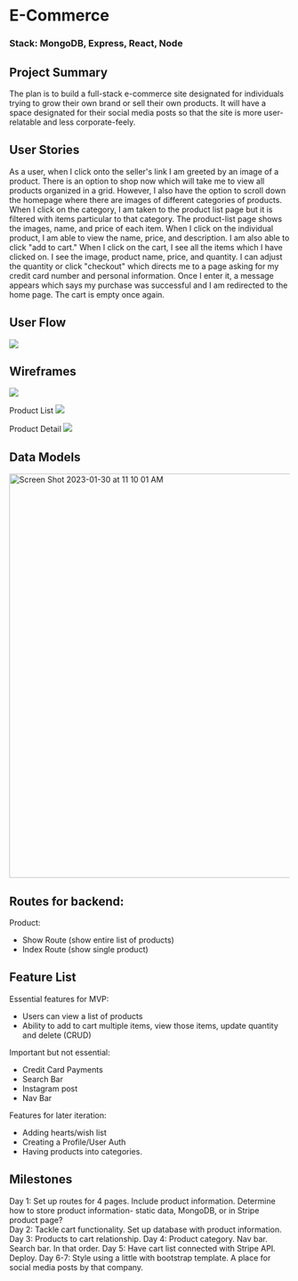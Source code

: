 # E-Commerce 
### Stack: MongoDB, Express, React, Node

## Project Summary
The plan is to build a full-stack e-commerce site designated for individuals trying to grow their own brand or sell their own products. It will have a space designated for their social media posts so that the site is more user-relatable and less corporate-feely. 

## User Stories
As a user, when I click onto the seller's link I am greeted by an image of a product. 
There is an option to shop now which will take me to view all products organized in a grid. 
However, I also have the option to scroll down the homepage where there are images of different categories of products. When I click on the category, I am taken to the product list page but it is filtered with items particular to that category. 
The product-list page shows the images, name, and price of each item. 
When I click on the individual product, I am able to view the name, price, and description. 
I am also able to click "add to cart." 
When I click on the cart, I see all the items which I have clicked on. I see the image, product name, price, and quantity. I can adjust the quantity or click "checkout" which directs me to a page asking for my credit card number and personal information. 
Once I enter it, a message appears which says my purchase was successful and I am redirected to the home page. 
The cart is empty once again.

## User Flow

![](https://user-images.githubusercontent.com/107048020/215298685-e18df507-a4d0-4729-b76b-381e5475798d.png)

## Wireframes
![](https://user-images.githubusercontent.com/107048020/215240464-d0a195c4-e1c3-4ccc-b279-44748e7f7917.png)

Product List
![](https://user-images.githubusercontent.com/107048020/215240454-1d69a106-67ab-43ea-b18f-2a74790d10e2.png)

Product Detail
![](https://user-images.githubusercontent.com/107048020/215240461-0310736e-33b8-44c9-8202-2cafd3db8d58.png)


## Data Models
<img width="726" alt="Screen Shot 2023-01-30 at 11 10 01 AM" src="https://user-images.githubusercontent.com/107048020/215546035-8eab931c-5045-4a8a-86c5-837b3304806a.png">

## Routes for backend:
Product: 
- Show Route (show entire list of products)
- Index Route (show single product)

## Feature List
Essential features for MVP:
- Users can view a list of products
- Ability to add to cart multiple items, view those items, update quantity and delete (CRUD)

Important but not essential:
- Credit Card Payments
- Search Bar
- Instagram post
- Nav Bar

Features for later iteration:
- Adding hearts/wish list
- Creating a Profile/User Auth
- Having products into categories.

## Milestones
Day 1: Set up routes for 4 pages. Include product information. Determine how to store product information- static data, MongoDB, or in Stripe product page?  
Day 2: Tackle cart functionality. Set up database with product information.
Day 3: Products to cart relationship. 
Day 4: Product category. Nav bar. Search bar. In that order.
Day 5: Have cart list connected with Stripe API. Deploy.
Day 6-7: Style using a little with bootstrap template. A place for social media posts by that company. 